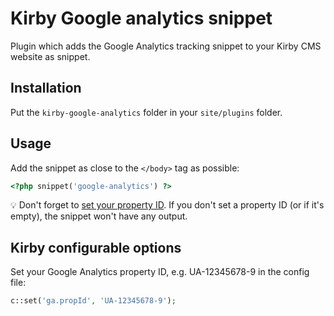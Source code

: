 # Kirby Google analytics snippet

Plugin which adds the Google Analytics tracking snippet to your Kirby CMS website as snippet.

## Installation

Put the `kirby-google-analytics` folder in your `site/plugins` folder.

## Usage

Add the snippet as close to the `</body>` tag as possible:

```php
<?php snippet('google-analytics') ?>
```

💡 Don't forget to [set your property ID](#kirby-configurable-options).
If you don't set a property ID (or if it's empty), the snippet won't have any output.

## Kirby configurable options

Set your Google Analytics property ID, e.g. UA-12345678-9 in the config file:

```php
c::set('ga.propId', 'UA-12345678-9');
```